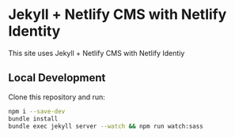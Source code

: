# Jekyll + Netlify CMS with Netlify Identity

This site uses Jekyll + Netlify CMS with Netlify Identiy

## Local Development

Clone this repository and run:

```bash
npm i --save-dev
bundle install
bundle exec jekyll server --watch && npm run watch:sass
```
